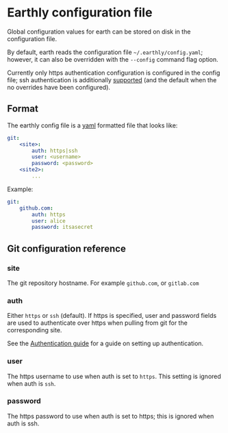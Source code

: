 # Earthly configuration file

Global configuration values for earth can be stored on disk in the configuration file.

By default, earth reads the configuration file `~/.earthly/config.yaml`; however, it can also be
overridden with the `--config` command flag option.

Currently only https authentication configuration is configured in the config file; ssh authentication
is additionally [supported](../guides/auth.md) (and the default when the no overrides have been configured).

## Format

The earthly config file is a [yaml](https://yaml.org/) formatted file that looks like:

```yaml
git:
    <site>:
        auth: https|ssh
        user: <username>
        password: <password>
    <site2>:
        ...
```

Example:

```yaml
git:
    github.com:
        auth: https
        user: alice
        password: itsasecret
```

## Git configuration reference

### site

The git repository hostname. For example `github.com`, or `gitlab.com`

### auth

Either `https` or `ssh` (default). If https is specified, user and password fields are used
to authenticate over https when pulling from git for the corresponding site.

See the [Authentication guide](../guides/auth.md) for a guide on setting up authentication.

### user

The https username to use when auth is set to `https`. This setting is ignored when auth is `ssh`.

### password

The https password to use when auth is set to https; this is ignored when auth is ssh.
